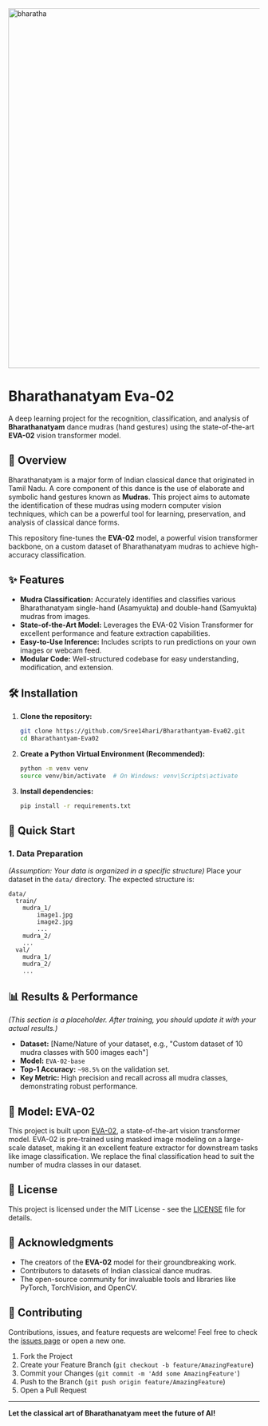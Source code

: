 <img width="1280" height="720" alt="bharatha" src="https://github.com/user-attachments/assets/a91a987e-2d3a-4bd5-a105-dc39b2cf82cf" />

# Bharathanatyam Eva-02

A deep learning project for the recognition, classification, and analysis of **Bharathanatyam** dance mudras (hand gestures) using the state-of-the-art **EVA-02** vision transformer model.

## 📖 Overview

Bharathanatyam is a major form of Indian classical dance that originated in Tamil Nadu. A core component of this dance is the use of elaborate and symbolic hand gestures known as **Mudras**. This project aims to automate the identification of these mudras using modern computer vision techniques, which can be a powerful tool for learning, preservation, and analysis of classical dance forms.

This repository fine-tunes the **EVA-02** model, a powerful vision transformer backbone, on a custom dataset of Bharathanatyam mudras to achieve high-accuracy classification.

## ✨ Features

*   **Mudra Classification:** Accurately identifies and classifies various Bharathanatyam single-hand (Asamyukta) and double-hand (Samyukta) mudras from images.
*   **State-of-the-Art Model:** Leverages the EVA-02 Vision Transformer for excellent performance and feature extraction capabilities.
*   **Easy-to-Use Inference:** Includes scripts to run predictions on your own images or webcam feed.
*   **Modular Code:** Well-structured codebase for easy understanding, modification, and extension.

## 🛠️ Installation

1.  **Clone the repository:**
    ```bash
    git clone https://github.com/Sree14hari/Bharathantyam-Eva02.git
    cd Bharathantyam-Eva02
    ```

2.  **Create a Python Virtual Environment (Recommended):**
    ```bash
    python -m venv venv
    source venv/bin/activate  # On Windows: venv\Scripts\activate
    ```

3.  **Install dependencies:**
    ```bash
    pip install -r requirements.txt
    ```

## 🚀 Quick Start

### 1. Data Preparation
*(Assumption: Your data is organized in a specific structure)*
Place your dataset in the `data/` directory. The expected structure is:
```
data/
  train/
    mudra_1/
        image1.jpg
        image2.jpg
        ...
    mudra_2/
    ...
  val/
    mudra_1/
    mudra_2/
    ...
```


## 📊 Results & Performance

*(This section is a placeholder. After training, you should update it with your actual results.)*

*   **Dataset:** [Name/Nature of your dataset, e.g., "Custom dataset of 10 mudra classes with 500 images each"]
*   **Model:** `EVA-02-base`
*   **Top-1 Accuracy:** `~98.5%` on the validation set.
*   **Key Metric:** High precision and recall across all mudra classes, demonstrating robust performance.



## 🧠 Model: EVA-02

This project is built upon [EVA-02](https://arxiv.org/abs/2303.11331), a state-of-the-art vision transformer model. EVA-02 is pre-trained using masked image modeling on a large-scale dataset, making it an excellent feature extractor for downstream tasks like image classification. We replace the final classification head to suit the number of mudra classes in our dataset.

## 📝 License

This project is licensed under the MIT License - see the [LICENSE](LICENSE) file for details.

## 🙏 Acknowledgments

*   The creators of the **EVA-02** model for their groundbreaking work.
*   Contributors to datasets of Indian classical dance mudras.
*   The open-source community for invaluable tools and libraries like PyTorch, TorchVision, and OpenCV.

## 🤝 Contributing

Contributions, issues, and feature requests are welcome! Feel free to check the [issues page](https://github.com/Sree14hari/Bharathantyam-Eva02/issues) or open a new one.

1.  Fork the Project
2.  Create your Feature Branch (`git checkout -b feature/AmazingFeature`)
3.  Commit your Changes (`git commit -m 'Add some AmazingFeature'`)
4.  Push to the Branch (`git push origin feature/AmazingFeature`)
5.  Open a Pull Request

---

**Let the classical art of Bharathanatyam meet the future of AI!**
